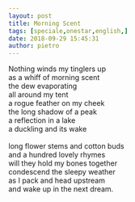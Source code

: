 ```yaml
---
layout: post
title: Morning Scent
tags: [speciale,onestar,english,]
date: 2018-09-29 15:45:31
author: pietro
---
```

Nothing winds my tinglers up<br/>as a whiff of morning scent<br/>the dew evaporating<br/>all around my tent<br/>a rogue feather on my cheek<br/>the long shadow of a peak<br/>a reflection in a lake<br/>a duckling and its wake<br/><br/>long flower stems and cotton buds<br/>and a hundred lovely rhymes<br/>will they hold my bones together<br/>condescend the sleepy weather<br/>as I pack and head upstream<br/>and wake up in the next dream.
